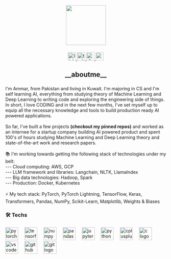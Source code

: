 <div align="center">
  <img height="125" src="https://images.emojiterra.com/google/android-10/512px/1f468-1f3fb-1f4bb.png"  />
</div>

###

<div align="center">
  <a href="https://www.linkedin.com/in/ammarjawed/" target="_blank">
    <img src="https://img.shields.io/static/v1?message=LinkedIn&logo=linkedin&label=&color=0077B5&logoColor=white&labelColor=&style=for-the-badge" height="25" alt="linkedin logo"  />
  </a>
  <a href="https://x.com/ammar_20112001" target="_blank">
    <img src="https://img.shields.io/static/v1?message=Twitter&logo=twitter&label=&color=1DA1F2&logoColor=white&labelColor=&style=for-the-badge" height="25" alt="twitter logo"  />
  </a>
  <a href="https://discord.com/users/totalopposite_" target="_blank">
    <img src="https://img.shields.io/static/v1?message=Discord&logo=discord&label=&color=7289DA&logoColor=white&labelColor=&style=for-the-badge" height="25" alt="discord logo"  />
  </a>
  <a href="ammarjawed.1111@gmail.com" target="_blank">
    <img src="https://img.shields.io/static/v1?message=Gmail&logo=gmail&label=&color=D14836&logoColor=white&labelColor=&style=for-the-badge" height="25" alt="gmail logo"  />
  </a>
</div>

###

<h2 align="center">__aboutme__</h2>

###

<p align="left">I'm Ammar, from Pakistan and living in Kuwait. I'm majoring in CS and I'm self learning AI, everything from studying theory of Machine Learning and Deep Learning to writing code and exploring the engineering side of things. In short, I love CODING and in the next few months, I've set myself up to equip all the necessary knowledge and tools to build production ready AI powered applications.<br><br>So far, I've built a few projects <b>(checkout my pinned repos)</b> and worked as an internee for a startup company building AI powered product and spent 100's of hours studying Machine Learning and Deep Learning theory and state-of-the-art work and research papers.<br><br>📚 I'm working towards getting the following stack of technologies under my belt:<br>--- Cloud computing: AWS, GCP<br>--- LLM framework and libraries: Langchain, NLTK, LlamaIndex<br>--- Big data technologies: Hadoop, Spark<br>--- Production: Docker, Kubernetes<br><br>⚡ My tech stack: PyTorch, PyTorch Lightning, TensorFlow, Keras, Transformers, Pandas, NumPy, Scikit-Learn, Matplotlib, Weights & Biases</p>

###

<h3 align="left">🛠 Techs</h3>

###

<div align="left">
  <img src="https://cdn.jsdelivr.net/gh/devicons/devicon/icons/pytorch/pytorch-original.svg" height="40" alt="pytorch logo"  />
  <img width="12" />
  <img src="https://cdn.jsdelivr.net/gh/devicons/devicon/icons/tensorflow/tensorflow-original.svg" height="40" alt="tensorflow logo"  />
  <img width="12" />
  <img src="https://cdn.jsdelivr.net/gh/devicons/devicon/icons/numpy/numpy-original.svg" height="40" alt="numpy logo"  />
  <img width="12" />
  <img src="https://cdn.jsdelivr.net/gh/devicons/devicon/icons/pandas/pandas-original.svg" height="40" alt="pandas logo"  />
  <img width="12" />
  <img src="https://cdn.jsdelivr.net/gh/devicons/devicon/icons/jupyter/jupyter-original.svg" height="40" alt="jupyter logo"  />
  <img width="12" />
  <img src="https://cdn.jsdelivr.net/gh/devicons/devicon/icons/python/python-original.svg" height="40" alt="python logo"  />
  <img width="12" />
  <img src="https://cdn.jsdelivr.net/gh/devicons/devicon/icons/cplusplus/cplusplus-original.svg" height="40" alt="cplusplus logo"  />
  <img width="12" />
  <img src="https://cdn.jsdelivr.net/gh/devicons/devicon/icons/c/c-original.svg" height="40" alt="c logo"  />
  <img width="12" />
  <img src="https://cdn.jsdelivr.net/gh/devicons/devicon/icons/vscode/vscode-original.svg" height="40" alt="vscode logo"  />
  <img width="12" />
  <img src="https://skillicons.dev/icons?i=github" height="40" alt="github logo"  />
  <img width="12" />
  <img src="https://cdn.jsdelivr.net/gh/devicons/devicon/icons/git/git-original.svg" height="40" alt="git logo"  />
</div>

###
